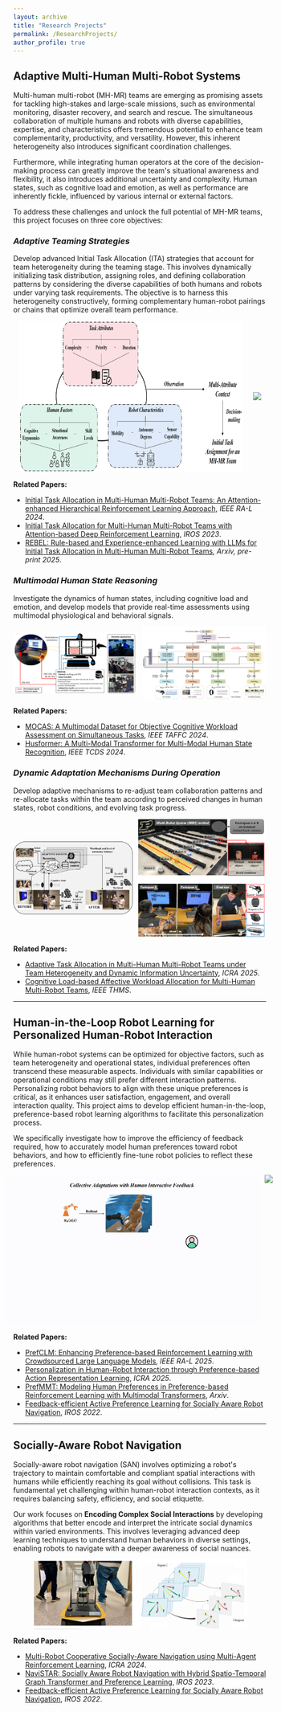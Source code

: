 ```yaml
---
layout: archive
title: "Research Projects"
permalink: /ResearchProjects/
author_profile: true
---
```


## Adaptive Multi-Human Multi-Robot Systems
Multi-human multi-robot (MH-MR) teams are emerging as promising assets for tackling high-stakes and large-scale missions, such as environmental monitoring, disaster recovery, and search and rescue. The simultaneous collaboration of multiple humans and robots with diverse capabilities, expertise, and characteristics offers tremendous potential to enhance team complementarity, productivity, and versatility. However, this inherent heterogeneity also introduces significant coordination challenges. 

Furthermore, while integrating human operators at the core of the decision-making process can greatly improve the team's situational awareness and flexibility, it also introduces additional uncertainty and complexity. Human states, such as cognitive load and emotion, as well as performance are inherently fickle, influenced by various internal or external factors.

To address these challenges and unlock the full potential of MH-MR teams, this project focuses on three core objectives:


### _Adaptive Teaming Strategies_ 

Develop advanced Initial Task Allocation (ITA) strategies that account for team heterogeneity during the teaming stage. This involves dynamically initializing task distribution, assigning roles, and defining collaboration patterns by considering the diverse capabilities of both humans and robots under varying task requirements. The objective is to harness this heterogeneity constructively, forming complementary human-robot pairings or chains that optimize overall team performance.

<div style="display: flex; justify-content: center; align-items: center;">
  <figure style="margin: 0 10px; text-align: center;">
    <img src="/images/ITA.PNG" style="height: 300px; width: auto;" />
  </figure>
  <figure style="margin: 0 10px; text-align: center;">
    <img src="/images/ITAENV.gif" style="height: 300px; width: auto;" />
  </figure>
</div>

**Related Papers:**  
- [Initial Task Allocation in Multi-Human Multi-Robot Teams: An Attention-enhanced Hierarchical Reinforcement Learning Approach](https://sites.google.com/view/ita-aehrl), *IEEE RA-L 2024*.  
- [Initial Task Allocation for Multi-Human Multi-Robot Teams with Attention-based Deep Reinforcement Learning](https://sites.google.com/view/ITA-AtRL), *IROS 2023*.  
- [REBEL: Rule-based and Experience-enhanced Learning with LLMs for Initial Task Allocation in Multi-Human Multi-Robot Teams](https://sites.google.com/view/ita-rebel/home), *Arxiv, pre-print 2025*.  


### _Multimodal Human State Reasoning_

Investigate the dynamics of human states, including cognitive load and emotion, and develop models that provide real-time assessments using multimodal physiological and behavioral signals.

<div style="display: flex; justify-content: center; align-items: center;">
  <div style="margin-right: 10px;">
    <img src="/files/mocas.png" style="max-width: 100%; height: auto; display: block;" />
  </div>
  <div>
    <img src="/files/hus.png" style="max-width: 100%; height: auto; display: block;" />
  </div>
</div>


**Related Papers:**  
- [MOCAS: A Multimodal Dataset for Objective Cognitive Workload Assessment on Simultaneous Tasks](https://arxiv.org/pdf/2210.03065), *IEEE TAFFC 2024*.  
- [Husformer: A Multi-Modal Transformer for Multi-Modal Human State Recognition](https://ieeexplore.ieee.org/document/10413204), *IEEE TCDS 2024*.  


### _Dynamic Adaptation Mechanisms During Operation_

Develop adaptive mechanisms to re-adjust team collaboration patterns and re-allocate tasks within the team according to perceived changes in human states, robot conditions, and evolving task progress.


<div style="display: flex; justify-content: center; align-items: center;">
  <div style="margin-right: 10px;">
    <img src="/images/ahmrs.png" style="max-width: 100%; height: auto; display: block;" />
  </div>
  <div>
    <img src="/images/MHMRENV.PNG" style="max-width: 100%; height: auto; display: block;" />
  </div>
</div>


**Related Papers:**  
- [Adaptive Task Allocation in Multi-Human Multi-Robot Teams under Team Heterogeneity and Dynamic Information Uncertainty](https://sites.google.com/view/ata-hrl/home), *ICRA 2025*.  
- [Cognitive Load-based Affective Workload Allocation for Multi-Human Multi-Robot Teams](https://sites.google.com/view/affective-workload-allocation/home), *IEEE THMS*.  


---

## Human-in-the-Loop Robot Learning for Personalized Human-Robot Interaction

While human-robot systems can be optimized for objective factors, such as team heterogeneity and operational states, individual preferences often transcend these measurable aspects. Individuals with similar capabilities or operational conditions may still prefer different interaction patterns. Personalizing robot behaviors to align with these unique preferences is critical, as it enhances user satisfaction, engagement, and overall interaction quality. This project aims to develop efficient human-in-the-loop, preference-based robot learning algorithms to facilitate this personalization process. 

We specifically investigate how to improve the efficiency of feedback required, how to accurately model human preferences toward robot behaviors, and how to efficiently fine-tune robot policies to reflect these preferences.

<div style="display: flex; justify-content: center; align-items: center;">
  <img src="/images/frame1.gif" style="height: 300px; width: auto; margin-right: 10px;" />
  <img src="/images/User2.gif" style="height: 300px; width: auto;" />
</div>


**Related Papers:**  
- [PrefCLM: Enhancing Preference-based Reinforcement Learning with Crowdsourced Large Language Models](https://prefclm.github.io/), *IEEE RA-L 2025*.  
- [Personalization in Human-Robot Interaction through Preference-based Action Representation Learning](https://sites.google.com/view/pbarl/home), *ICRA 2025*.  
- [PrefMMT: Modeling Human Preferences in Preference-based Reinforcement Learning with Multimodal Transformers](https://sites.google.com/view/prefmmt/home), *Arxiv*.
- [Feedback-efficient Active Preference Learning for Socially Aware Robot Navigation](https://sites.google.com/view/san-fapl), *IROS 2022*.   


---

## Socially-Aware Robot Navigation

Socially-aware robot navigation (SAN) involves optimizing a robot's trajectory to maintain comfortable and compliant spatial interactions with humans while efficiently reaching its goal without collisions. This task is fundamental yet challenging within human-robot interaction contexts, as it requires balancing safety, efficiency, and social etiquette.

Our work focuses on **Encoding Complex Social Interactions** by developing algorithms that better encode and interpret the intricate social dynamics within varied environments. This involves leveraging advanced deep learning techniques to understand human behaviors in diverse settings, enabling robots to navigate with a deeper awareness of social nuances.

<div style="text-align: center;">
  <img src="/images/SAN2.PNG" style="max-width: 85%; height: auto; display: block; margin: 0 auto;" alt="Socially-Aware Robot Navigation" />
</div>



**Related Papers:**  
- [Multi-Robot Cooperative Socially-Aware Navigation using Multi-Agent Reinforcement Learning](https://arxiv.org/abs/2309.15234), *ICRA 2024*.  
- [NaviSTAR: Socially Aware Robot Navigation with Hybrid Spatio-Temporal Graph Transformer and Preference Learning](https://arxiv.org/pdf/2304.05979), *IROS 2023*.  
- [Feedback-efficient Active Preference Learning for Socially Aware Robot Navigation](https://sites.google.com/view/san-fapl), *IROS 2022*.  



